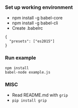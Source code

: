 ### Set up working environment

* npm install -g babel-core
* npm install -g babel-cli
* Create .babelrc
```
{
  "presets": ["es2015"]
}
```

### Run example
```
npm install
babel-node example.js
```

### MISC
* Read README.md with `grip`
 * `pip install grip`
